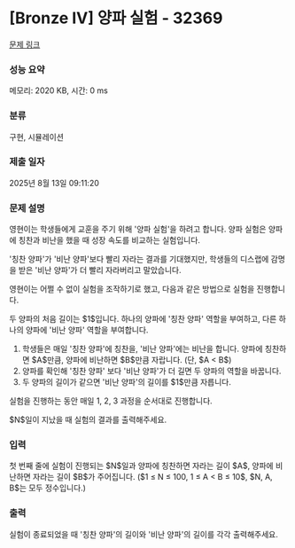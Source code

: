 # [Bronze IV] 양파 실험 - 32369 

[문제 링크](https://www.acmicpc.net/problem/32369) 

### 성능 요약

메모리: 2020 KB, 시간: 0 ms

### 분류

구현, 시뮬레이션

### 제출 일자

2025년 8월 13일 09:11:20

### 문제 설명

<p>영현이는 학생들에게 교훈을 주기 위해 '양파 실험'을 하려고 합니다. 양파 실험은 양파에 칭찬과 비난을 했을 때 성장 속도를 비교하는 실험입니다.</p>

<p>'칭찬 양파'가 '비난 양파'보다 빨리 자라는 결과를 기대했지만, 학생들의 디스랩에 감명을 받은 '비난 양파'가 더 빨리 자라버리고 말았습니다.</p>

<p>영현이는 어쩔 수 없이 실험을 조작하기로 했고, 다음과 같은 방법으로 실험을 진행합니다.</p>

<p>두 양파의 처음 길이는 $1$입니다. 하나의 양파에 '칭찬 양파' 역할을 부여하고, 다른 하나의 양파에 '비난 양파' 역할을 부여합니다.</p>

<ol>
	<li>학생들은 매일 '칭찬 양파'에 칭찬을, '비난 양파'에는 비난을 합니다. 양파에 칭찬하면 $A$만큼, 양파에 비난하면 $B$만큼 자랍니다. (단, $A < B$)</li>
	<li>양파를 확인해 '칭찬 양파' 보다 '비난 양파'가 더 길면 두 양파의 역할을 바꿉니다.</li>
	<li>두 양파의 길이가 같으면 '비난 양파'의 길이를 $1$만큼 자릅니다.</li>
</ol>

<p>실험을 진행하는 동안 매일 1, 2, 3 과정을 순서대로 진행합니다.</p>

<p>$N$일이 지났을 때 실험의 결과를 출력해주세요.</p>

### 입력 

 <p>첫 번째 줄에 실험이 진행되는 $N$일과 양파에 칭찬하면 자라는 길이 $A$, 양파에 비난하면 자라는 길이 $B$가 주어집니다. ($1 ≤ N ≤ 100, 1 ≤ A < B ≤ 10$, $N, A, B$는 모두 정수입니다.)</p>

### 출력 

 <p>실험이 종료되었을 때 '칭찬 양파'의 길이와 '비난 양파'의 길이를 각각 출력해주세요.</p>

